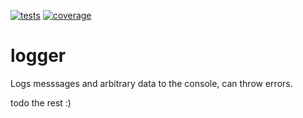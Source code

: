 [![tests](https://github.com/murolem/logger/actions/workflows/playwright.yml/badge.svg)](https://github.com/murolem/logger/actions)
[![coverage](https://codecov.io/gh/murolem/logger/branch/dev/graph/badge.svg?token=TnonWYz4U8)](https://codecov.io/gh/murolem/logger)

# logger
 Logs messsages and arbitrary data to the console, can throw errors.

todo the rest :)